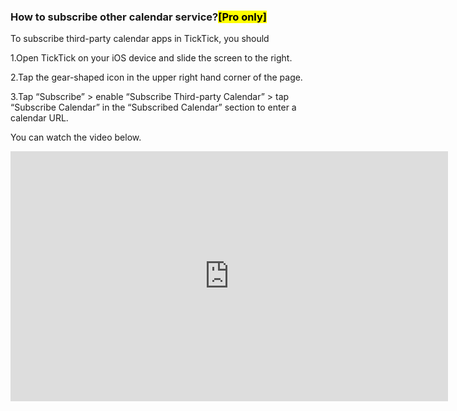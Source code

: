 ###  How to subscribe other calendar service?<mark>[Pro only]</mark>

To subscribe third-party calendar apps in TickTick, you should 

1.Open TickTick on your iOS device and slide the screen to the right.

2.Tap the gear-shaped icon in the upper right hand corner of the page.

3.Tap “Subscribe” > enable “Subscribe Third-party Calendar” > tap “Subscribe Calendar” in the “Subscribed Calendar” section to enter a calendar URL.


You can watch the video below.

<iframe width="700" height="400" src="https://www.youtube.com/embed/SesNHLZpVP4?list=PLbWRKVi0_aTEwRLCS5T4MD0wCQU_ve8xW" frameborder="0" allowfullscreen></iframe>
